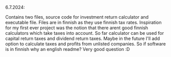 6.7.2024:

Contains two files, source code for investment return calculator and executable file. Files are in finnish as they use finnish tax rates. Inspiration for my first ever project was the notion that there arent good finnish calculators which take taxes into account. So far calculator can be used for capital return taxes and dividend return taxes. Maybe in the future I'll add option to calculate taxes and profits from unlisted companies. So if software is in finnish why an english readme? Very good question :D
